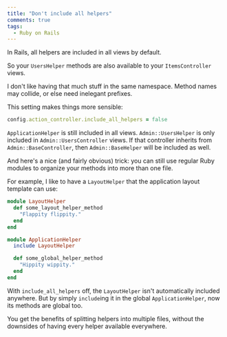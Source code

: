 ```yaml
---
title: "Don't include all helpers"
comments: true
tags:
  - Ruby on Rails
---
```


In Rails, all helpers are included in all views by default.

So your `UsersHelper` methods are also available to your `ItemsController` views.

I don't like having that much stuff in the same namespace. Method names may collide, or else need inelegant prefixes.

This setting makes things more sensible:

``` ruby config/application.rb
config.action_controller.include_all_helpers = false
```

`ApplicationHelper` is still included in all views. `Admin::UsersHelper` is only included in `Admin::UsersController` views. If that controller inherits from `Admin::BaseController`, then `Admin::BaseHelper` will be included as well.

And here's a nice (and fairly obvious) trick: you can still use regular Ruby modules to organize your methods into more than one file.

For example, I like to have a `LayoutHelper` that the application layout template can use:

``` ruby app/helpers/layout_helper.rb
module LayoutHelper
  def some_layout_helper_method
    "Flappity flippity."
  end
end
```

``` ruby app/helpers/application_helper.rb
module ApplicationHelper
  include LayoutHelper

  def some_global_helper_method
    "Hippity wippity."
  end
end
```

With `include_all_helpers` off, the `LayoutHelper` isn't automatically included anywhere. But by simply `include`ing it in the global `ApplicationHelper`, now its methods are global too.

You get the benefits of splitting helpers into multiple files, without the downsides of having every helper available everywhere.
